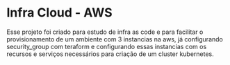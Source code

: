 # Infra Cloud - AWS

Esse projeto foi criado para estudo de infra as code e para facilitar o provisionamento de um ambiente com 3 instancias na aws, já configurando security_group com teraform e configurando essas instancias com os recursos e serviços necessários para criação de um cluster kubernetes.
